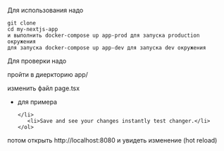Для использования надо

    git clone 
    cd my-nextjs-app
    и выполнить docker-compose up app-prod для запуска production окружения 
    для запуска docker-compose up app-dev для запуска dev окружения

Для проверки надо

пройти в  диеркторию app/

изменить файл page.tsx

 - для примера
  
       </li>
          <li>Save and see your changes instantly test changer.</li>
       </ol>

потом открыть http://localhost:8080
и увидеть изменение (hot reload)     
 

